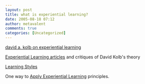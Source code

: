 ```yaml
---
layout: post
title: what is experiential learning?
date: 2005-08-18 07:12
author: metavalent
comments: true
categories: [Uncategorized]
---
```

<a href="http://www.infed.org/biblio/b-explrn.htm">david a. kolb on experiential learning</a>

<a href="http://reviewing.co.uk/research/experiential.learning.htm">Experiential Learning articles</a> and critiques of David Kolb's theory

<a href="http://www.algonquincollege.com/edtech/gened/styles.html">Learning Styles
</a>

One way to <a href="http://www.my-ecoach.com/idtimeline/online.html">Apply Experiential Learning</a> principles.
